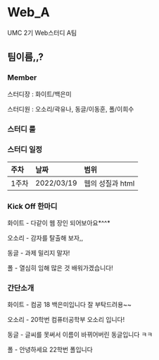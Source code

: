 # Web_A
UMC 2기 Web스터디 A팀

## 팀이름,,?

### Member
스터디장 : 화이트/백은미

스터디원 : 오소리/곽유나, 동글/이동훈, 폴/이희수

### 스터디 룰

### 스터디 일정

|주차|날짜|범위|
|:---|:---|:---|
|1주차|2022/03/19|웹의 성질과 html|

### Kick Off 한마디
화이트 - 다같이 웹 장인 되어보아요*^^*

오소리 - 감자를 탈출해 보자,,

동글 - 과제 밀리지 말자!

폴 - 열심히 임해 많은 것 배워가겠습니다!

### 간단소개
화이트 - 컴공 18 백은미입니다 잘 부탁드려용~~

오소리 - 20학번 컴퓨터공학부 오소리 입니다! 

동글 - 글씨를 못써서 이름이 바뀌어버린 동글입니다 ㅋㅋ

폴 - 안녕하세요 22학번 폴입니다

